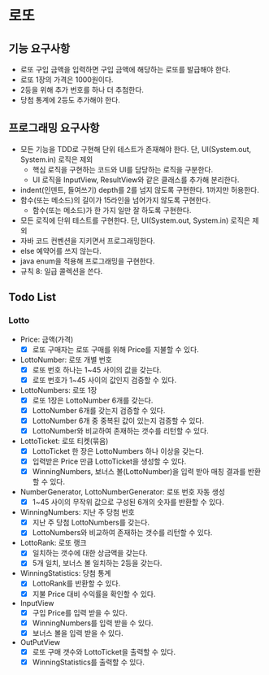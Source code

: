 # 로또

## 기능 요구사항

- 로또 구입 금액을 입력하면 구입 금액에 해당하는 로또를 발급해야 한다.
- 로또 1장의 가격은 1000원이다.
- 2등을 위해 추가 번호를 하나 더 추첨한다.
- 당첨 통계에 2등도 추가해야 한다.

## 프로그래밍 요구사항

- 모든 기능을 TDD로 구현해 단위 테스트가 존재해야 한다. 단, UI(System.out, System.in) 로직은 제외
    - 핵심 로직을 구현하는 코드와 UI를 담당하는 로직을 구분한다.
    - UI 로직을 InputView, ResultView와 같은 클래스를 추가해 분리한다.
- indent(인덴트, 들여쓰기) depth를 2를 넘지 않도록 구현한다. 1까지만 허용한다.
- 함수(또는 메소드)의 길이가 15라인을 넘어가지 않도록 구현한다.
    - 함수(또는 메소드)가 한 가지 일만 잘 하도록 구현한다.
- 모든 로직에 단위 테스트를 구현한다. 단, UI(System.out, System.in) 로직은 제외
- 자바 코드 컨벤션을 지키면서 프로그래밍한다.
- else 예약어를 쓰지 않는다.
- java enum을 적용해 프로그래밍을 구현한다.
- 규칙 8: 일급 콜렉션을 쓴다.

## Todo List

### Lotto

- Price: 금액(가격)
    - [X] 로또 구매자는 로또 구매를 위해 Price를 지불할 수 있다.
    
- LottoNumber: 로또 개별 번호
    - [X] 로또 번호 하나는 1~45 사이의 값을 갖는다.
    - [X] 로또 번호가 1~45 사이의 값인지 검증할 수 있다.

- LottoNumbers: 로또 1장
    - [X] 로또 1장은 LottoNumber 6개를 갖는다.
    - [X] LottoNumber 6개를 갖는지 검증할 수 있다.
    - [X] LottoNumber 6개 중 중복된 값이 있는지 검증할 수 있다.
    - [X] LottoNumber와 비교하여 존재하는 갯수를 리턴할 수 있다.  

- LottoTicket: 로또 티켓(묶음) 
    - [X] LottoTicket 한 장은 LottoNumbers 하나 이상을 갖는다.
    - [X] 입력받은 Price 만큼 LottoTicket을 생성할 수 있다.
    - [X] WinningNumbers, 보너스 볼(LottoNumber)을 입력 받아 매칭 결과를 반환할 수 있다.

- NumberGenerator, LottoNumberGenerator: 로또 번호 자동 생성
    - [X] 1~45 사이의 무작위 값으로 구성된 6개의 숫자를 반환할 수 있다.

- WinningNumbers: 지난 주 당첨 번호
    - [X] 지난 주 당첨 LottoNumbers를 갖는다.
    - [X] LottoNumbers와 비교하여 존재하는 갯수를 리턴할 수 있다.

- LottoRank: 로또 랭크
    - [X] 일치하는 갯수에 대한 상금액을 갖는다.
    - [X] 5개 일치, 보너스 볼 일치하는 2등을 갖는다.

- WinningStatistics: 당첨 통계
    - [X] LottoRank를 반환할 수 있다.
    - [X] 지불 Price 대비 수익률을 확인할 수 있다.

- InputView
    - [X] 구입 Price를 입력 받을 수 있다.
    - [X] WinningNumbers를 입력 받을 수 있다.
    - [X] 보너스 볼을 입력 받을 수 있다.
    
- OutPutView
    - [X] 로또 구매 갯수와 LottoTicket을 출력할 수 있다.
    - [X] WinningStatistics를 출력할 수 있다.
